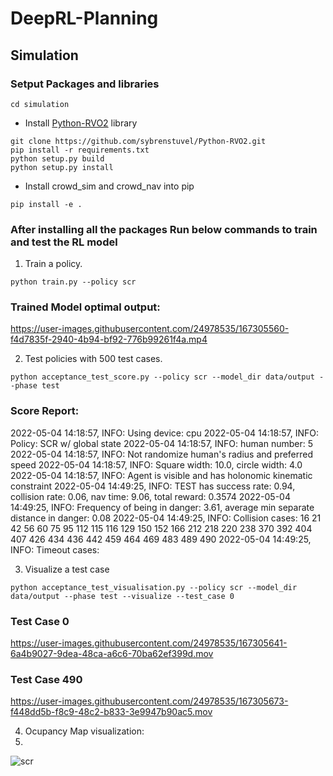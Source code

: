 # DeepRL-Planning

## Simulation 

### Setput Packages and libraries

```
cd simulation
```
- Install [Python-RVO2](https://github.com/sybrenstuvel/Python-RVO2) library

```
git clone https://github.com/sybrenstuvel/Python-RVO2.git
pip install -r requirements.txt 
python setup.py build
python setup.py install
```
- Install crowd_sim and crowd_nav into pip
```
pip install -e .
```
### After installing all the packages Run below commands to train and test the RL model
1. Train a policy.
```
python train.py --policy scr
```
### Trained Model optimal output:


https://user-images.githubusercontent.com/24978535/167305560-f4d7835f-2940-4b94-bf92-776b99261f4a.mp4



2. Test policies with 500 test cases.
```
python acceptance_test_score.py --policy scr --model_dir data/output --phase test
```
### Score Report:

2022-05-04 14:18:57, INFO: Using device: cpu
2022-05-04 14:18:57, INFO: Policy: SCR w/ global state
2022-05-04 14:18:57, INFO: human number: 5
2022-05-04 14:18:57, INFO: Not randomize human's radius and preferred speed
2022-05-04 14:18:57, INFO: Square width: 10.0, circle width: 4.0
2022-05-04 14:18:57, INFO: Agent is visible and has holonomic kinematic constraint
2022-05-04 14:49:25, INFO: TEST  has success rate: 0.94, collision rate: 0.06, nav time: 9.06, total reward: 0.3574
2022-05-04 14:49:25, INFO: Frequency of being in danger: 3.61, average min separate distance in danger: 0.08
2022-05-04 14:49:25, INFO: Collision cases: 16 21 42 56 60 75 95 112 115 116 129 150 152 166 212 218 220 238 370 392 404 407 426 434 436 442 459 464 469 483 489 490
2022-05-04 14:49:25, INFO: Timeout cases:

3. Visualize a test case
```
python acceptance_test_visualisation.py --policy scr --model_dir data/output --phase test --visualize --test_case 0
```
### Test Case 0
https://user-images.githubusercontent.com/24978535/167305641-6a4b9027-9dea-48ca-a6c6-70ba62ef399d.mov

### Test Case 490

https://user-images.githubusercontent.com/24978535/167305673-f448dd5b-f8c9-48c2-b833-3e9947b90ac5.mov

4. Ocupancy Map visualization:
5. 
![scr](https://user-images.githubusercontent.com/24978535/167305724-cf05a8f8-c077-4084-8420-3af019e5fac1.gif)




